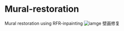 # Mural-restoration
Mural restoration using RFR-inpainting
![iamge](https://github.com/zhangbaijin/Mural-restoration/blob/main/result.jpg)
壁画修复
